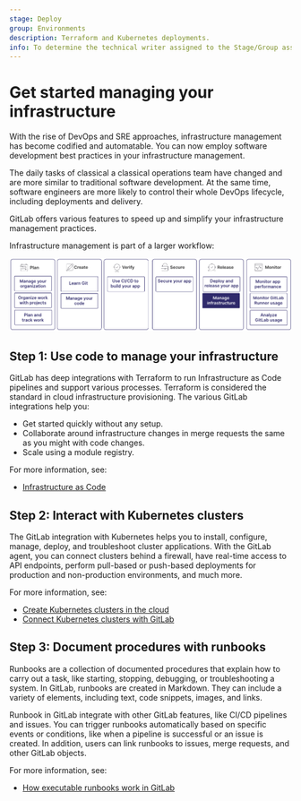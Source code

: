 ```yaml
---
stage: Deploy
group: Environments
description: Terraform and Kubernetes deployments.
info: To determine the technical writer assigned to the Stage/Group associated with this page, see https://handbook.gitlab.com/handbook/product/ux/technical-writing/#assignments
---
```


# Get started managing your infrastructure

With the rise of DevOps and SRE approaches, infrastructure management has become
codified and automatable. You can now employ software development best practices
in your infrastructure management.

The daily tasks of classical a classical operations team
have changed and are more similar to traditional software development. At the same time, software engineers
are more likely to control their whole DevOps lifecycle, including deployments and delivery.

GitLab offers various features to speed up and simplify your infrastructure management practices.

Infrastructure management is part of a larger workflow:

![Workflow](img/get_started_managing_infrastructure_v16_11.png)

## Step 1: Use code to manage your infrastructure

GitLab has deep integrations with Terraform to run Infrastructure as Code pipelines
and support various processes. Terraform is considered the standard in cloud infrastructure provisioning.
The various GitLab integrations help you:

- Get started quickly without any setup.
- Collaborate around infrastructure changes in merge requests the same as you might
  with code changes.
- Scale using a module registry.

For more information, see:

- [Infrastructure as Code](../infrastructure/iac/index.md)

## Step 2: Interact with Kubernetes clusters

The GitLab integration with Kubernetes helps you to install, configure, manage, deploy, and troubleshoot
cluster applications. With the GitLab agent, you can connect clusters behind a firewall,
have real-time access to API endpoints, perform pull-based or push-based deployments for production
and non-production environments, and much more.

For more information, see:

- [Create Kubernetes clusters in the cloud](../clusters/create/index.md)
- [Connect Kubernetes clusters with GitLab](../clusters/agent/index.md)

## Step 3: Document procedures with runbooks

Runbooks are a collection of documented procedures that explain how to carry out a task,
like starting, stopping, debugging, or troubleshooting a system. In GitLab, runbooks are created
in Markdown. They can include a variety of elements, including text, code snippets, images, and links.

Runbook in GitLab integrate with other GitLab features, like CI/CD pipelines and issues.
You can trigger runbooks automatically based on specific events or conditions, like
when a pipeline is successful or an issue is created. In addition, users can link runbooks
to issues, merge requests, and other GitLab objects.

For more information, see:

- [How executable runbooks work in GitLab](../project/clusters/runbooks/index.md)
